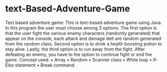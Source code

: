 # text-Based-Adventure-Game

Text based adventure game:
This is text-based adventure game using Java. In this program the user must choose among 3 options. The first option is that the user fight the various enemy characters (randomly generated) that appear on the console, each attack and damage delt are random generated from the random class. Second option is to drink a health boosting potion to stay alive. Lastly, the third option is to run away from the fight. After defeating an enemy, you have to the option to continue fight or end the game. 
Concept used:
•	Array
•	Random
•	Scanner class
•	While loop
•	If-Else statement
•	Break command.

